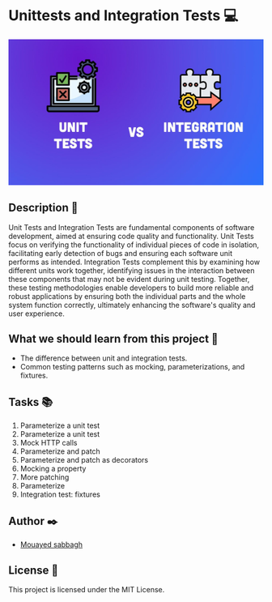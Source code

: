 # Unittests and Integration Tests 💻

<img src="image/readme.jpg" alt="Alt Text">

## Description 💬
Unit Tests and Integration Tests are fundamental components of software development, aimed at ensuring code quality and functionality. Unit Tests focus on verifying the functionality of individual pieces of code in isolation, facilitating early detection of bugs and ensuring each software unit performs as intended. Integration Tests complement this by examining how different units work together, identifying issues in the interaction between these components that may not be evident during unit testing. Together, these testing methodologies enable developers to build more reliable and robust applications by ensuring both the individual parts and the whole system function correctly, ultimately enhancing the software's quality and user experience.

## What we should learn from this project 📑
- The difference between unit and integration tests.
- Common testing patterns such as mocking, parameterizations, and fixtures.

## Tasks 📚
1. Parameterize a unit test
2. Parameterize a unit test
3. Mock HTTP calls
4. Parameterize and patch
5. Parameterize and patch as decorators
6. Mocking a property
7. More patching
8. Parameterize
9. Integration test: fixtures

## Author ✒️

- [Mouayed sabbagh](https://github.com/MOUAYEDSB)

## License 📃
This project is licensed under the MIT License.
